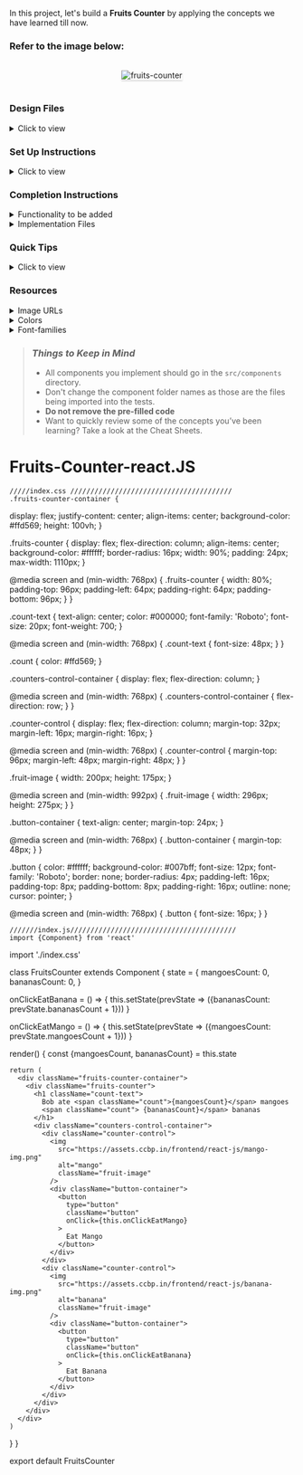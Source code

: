 In this project, let's build a **Fruits Counter** by applying the concepts we have learned till now.

### Refer to the image below:

<br/>
<div style="text-align: center;">
    <img src="https://assets.ccbp.in/frontend/content/react-js/fruits-counter-output.gif" alt="fruits-counter" style="max-width:70%;box-shadow:0 2.8px 2.2px rgba(0, 0, 0, 0.12)">
</div>
<br/>

### Design Files

<details>
<summary>Click to view</summary>

- [Extra Small (Size < 576px) and Small (Size >= 576px)](https://assets.ccbp.in/frontend/content/react-js/fruits-counter-sm-output.png)
- [Medium (Size >= 768px), Large (Size >= 992px) and Extra Large (Size >= 1200px)](https://assets.ccbp.in/frontend/content/react-js/fruits-counter-lg-output.png)

</details>

### Set Up Instructions

<details>
<summary>Click to view</summary>

- Download dependencies by running `npm install`
- Start up the app using `npm start`
</details>

### Completion Instructions

<details>
<summary>Functionality to be added</summary>
<br/>

The app must have the following functionalities

- Initially, the count of the eaten mangoes and bananas should be 0
- When **Eat Mango** is clicked the count of the mangoes eaten should be incremented by 1
- When **Eat Banana** is clicked the count of the bananas eaten should be incremented by 1

</details>

<details>
<summary>Implementation Files</summary>
<br/>

Use these files to complete the implementation:

- `src/components/FruitsCounter/index.js`
- `src/components/FruitsCounter/index.css`
</details>

### Quick Tips

<details>
<summary>Click to view</summary>
<br>

- **State updates are merged**. It means that when you update only one key-value pair in the `state` object, it will not affect the other key-value pairs in the state object.

  For example let's say your state is as followed:

  ```
  state = { key1 : value1, key2 : value2 }
  ```

  If you use this.setState such as :

  ```
  this.setState(prevState => ({key1: prevState + valueN}))
  ```

  Your new state will be :

  ```
  state = { key1 : value3, key2 : value2 }
  ```

- You can use the below cursor CSS property for buttons to set the type of mouse cursor, to show when the mouse pointer is over an element,

  ```
    cursor: pointer;
  ```

  <br/>
   <img src="https://assets.ccbp.in/frontend/content/react-js/cursor-pointer-img.png" alt="cursor pointer" style="width:100px" />

- You can use the below outline CSS property for buttons and input elements to remove the highlighting when the elements are clicked,

  ```
    outline: none;
  ```

</details>

### Resources

<details>
<summary>Image URLs</summary>

- [https://assets.ccbp.in/frontend/react-js/mango-img.png](https://assets.ccbp.in/frontend/react-js/mango-img.png) alt should be **mango**
- [https://assets.ccbp.in/frontend/react-js/banana-img.png](https://assets.ccbp.in/frontend/react-js/banana-img.png) alt should be **banana**

</details>

<details>
<summary>Colors</summary>

<br/>

<div style="background-color: #ffd569 ; width: 150px; padding: 10px; color: black">Hex: #ffd569</div>
<div style="background-color: #ffffff ; width: 150px; padding: 10px; color: black">Hex: #ffffff</div>
<div style="background-color: #000000 ; width: 150px; padding: 10px; color: white">Hex: #000000</div>
<div style="background-color: #007bff ; width: 150px; padding: 10px; color: white">Hex: #007bff</div>

</details>

<details>
<summary>Font-families</summary>

- Roboto

</details>

> ### _Things to Keep in Mind_
>
> - All components you implement should go in the `src/components` directory.
> - Don't change the component folder names as those are the files being imported into the tests.
> - **Do not remove the pre-filled code**
> - Want to quickly review some of the concepts you’ve been learning? Take a look at the Cheat Sheets.
# Fruits-Counter-react.JS

    
    /////index.css ////////////////////////////////////////
    .fruits-counter-container {
  display: flex;
  justify-content: center;
  align-items: center;
  background-color: #ffd569;
  height: 100vh;
}

.fruits-counter {
  display: flex;
  flex-direction: column;
  align-items: center;
  background-color: #ffffff;
  border-radius: 16px;
  width: 90%;
  padding: 24px;
  max-width: 1110px;
}

@media screen and (min-width: 768px) {
  .fruits-counter {
    width: 80%;
    padding-top: 96px;
    padding-left: 64px;
    padding-right: 64px;
    padding-bottom: 96px;
  }
}

.count-text {
  text-align: center;
  color: #000000;
  font-family: 'Roboto';
  font-size: 20px;
  font-weight: 700;
}

@media screen and (min-width: 768px) {
  .count-text {
    font-size: 48px;
  }
}

.count {
  color: #ffd569;
}

.counters-control-container {
  display: flex;
  flex-direction: column;
}

@media screen and (min-width: 768px) {
  .counters-control-container {
    flex-direction: row;
  }
}

.counter-control {
  display: flex;
  flex-direction: column;
  margin-top: 32px;
  margin-left: 16px;
  margin-right: 16px;
}

@media screen and (min-width: 768px) {
  .counter-control {
    margin-top: 96px;
    margin-left: 48px;
    margin-right: 48px;
  }
}

.fruit-image {
  width: 200px;
  height: 175px;
}

@media screen and (min-width: 992px) {
  .fruit-image {
    width: 296px;
    height: 275px;
  }
}

.button-container {
  text-align: center;
  margin-top: 24px;
}

@media screen and (min-width: 768px) {
  .button-container {
    margin-top: 48px;
  }
}

.button {
  color: #ffffff;
  background-color: #007bff;
  font-size: 12px;
  font-family: 'Roboto';
  border: none;
  border-radius: 4px;
  padding-left: 16px;
  padding-top: 8px;
  padding-bottom: 8px;
  padding-right: 16px;
  outline: none;
  cursor: pointer;
}

@media screen and (min-width: 768px) {
  .button {
    font-size: 16px;
  }
}

    
    
    ///////index.js/////////////////////////////////////////
    import {Component} from 'react'

import './index.css'

class FruitsCounter extends Component {
  state = {
    mangoesCount: 0,
    bananasCount: 0,
  }

  onClickEatBanana = () => {
    this.setState(prevState => ({bananasCount: prevState.bananasCount + 1}))
  }

  onClickEatMango = () => {
    this.setState(prevState => ({mangoesCount: prevState.mangoesCount + 1}))
  }

  render() {
    const {mangoesCount, bananasCount} = this.state

    return (
      <div className="fruits-counter-container">
        <div className="fruits-counter">
          <h1 className="count-text">
            Bob ate <span className="count">{mangoesCount}</span> mangoes
            <span className="count"> {bananasCount}</span> bananas
          </h1>
          <div className="counters-control-container">
            <div className="counter-control">
              <img
                src="https://assets.ccbp.in/frontend/react-js/mango-img.png"
                alt="mango"
                className="fruit-image"
              />
              <div className="button-container">
                <button
                  type="button"
                  className="button"
                  onClick={this.onClickEatMango}
                >
                  Eat Mango
                </button>
              </div>
            </div>
            <div className="counter-control">
              <img
                src="https://assets.ccbp.in/frontend/react-js/banana-img.png"
                alt="banana"
                className="fruit-image"
              />
              <div className="button-container">
                <button
                  type="button"
                  className="button"
                  onClick={this.onClickEatBanana}
                >
                  Eat Banana
                </button>
              </div>
            </div>
          </div>
        </div>
      </div>
    )
  }
}

export default FruitsCounter

    
